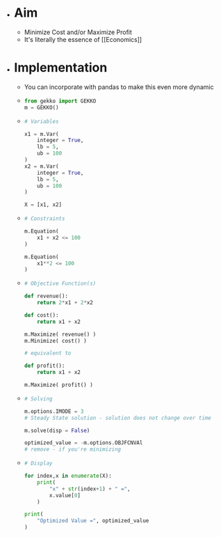 - # Aim
	- Minimize Cost and/or Maximize Profit
	- It's literally the essence of [[Economics]]
- # Implementation
	- You can incorporate with pandas to make this even more dynamic
	- ```python
	  from gekko import GEKKO
	  m = GEKKO()
	  ```
	- ```python
	  # Variables
	  
	  x1 = m.Var(
	      integer = True,
	      lb = 5,
	      ub = 100
	  )
	  x2 = m.Var(
	      integer = True,
	      lb = 5,
	      ub = 100
	  )
	  
	  X = [x1, x2]
	  ```
	- ```python
	  # Constraints
	  
	  m.Equation(
	      x1 + x2 <= 100
	  )
	  
	  m.Equation(
	      x1**2 <= 100
	  )
	  ```
	- ```python
	  # Objective Function(s)
	  
	  def revenue():
	      return 2*x1 + 2*x2
	  
	  def cost():
	      return x1 + x2
	  
	  m.Maximize( revenue() )
	  m.Minimize( cost() )
	  
	  # equivalent to
	  
	  def profit():
	      return x1 + x2
	  
	  m.Maximize( profit() )
	  ```
	- ```python
	  # Solving
	  
	  m.options.IMODE = 3
	  # Steady State solution - solution does not change over time
	  
	  m.solve(disp = False)
	  
	  optimized_value = -m.options.OBJFCNVAl
	  # remove - if you're minimizing
	  ```
	- ```python
	  # Display
	  
	  for index,x in enumerate(X):
	      print(
	          "x" + str(index+1) + " =",
	          x.value[0]
	      )
	  
	  print(
	      "Optimized Value =", optimized_value
	  )
	  ```